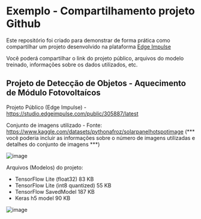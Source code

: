 # Exemplo - Compartilhamento projeto Github

Este repositório foi criado para demonstrar de forma prática como compartilhar um projeto desenvolvido na plataforma [Edge Impulse](https://edgeimpulse.com/)

Você poderá compartilhar o link do projeto público, arquivos do modelo treinado, informações sobre os dados utilizados, etc.




## Projeto de Detecção de Objetos - Aquecimento de Módulo Fotovoltaícos 

Projeto Público (Edge Impulse) - https://studio.edgeimpulse.com/public/305887/latest

Conjunto de imagens utilizado - Fonte: https://www.kaggle.com/datasets/pythonafroz/solarpanelhotspotimage
(*** você poderia incluir as informações sobre o número de imagens utilizadas e detalhes do conjunto de imagens ***)

![image](https://github.com/jpiantoniml/spainel_detection/assets/150359135/07d96d7b-3021-41a2-89fa-96badaca31e7)




Arquivos (Modelos) do projeto:

- TensorFlow Lite (float32)	83 KB	
- TensorFlow Lite (int8 quantized)	55 KB	
- TensorFlow SavedModel	187 KB	
- Keras h5 model	90 KB




![image](https://github.com/jpiantoniml/spainel_detection/assets/150359135/ca8b1f41-8ea1-48b4-ba28-e22e81d08d6a)


